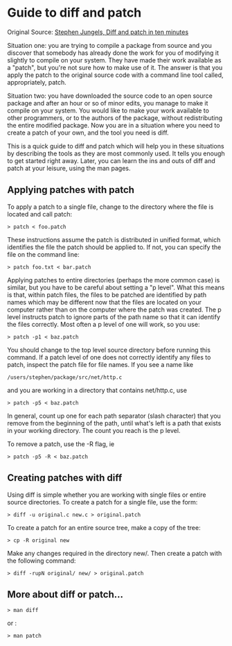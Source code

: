 # Guide to diff and patch
Original Source: [Stephen Jungels, Diff and patch in ten minutes](http://stephenjungels.com/jungels.net/articles/diff-patch-ten-minutes.html)

Situation one: you are trying to compile a package from source and you discover that somebody has already done the work for you of modifying it slightly to compile on your system. They have made their work available as a "patch", but you're not sure how to make use of it. The answer is that you apply the patch to the original source code with a command line tool called, appropriately, patch.

Situation two: you have downloaded the source code to an open source package and after an hour or so of minor edits, you manage to make it compile on your system. You would like to make your work available to other programmers, or to the authors of the package, without redistributing the entire modified package. Now you are in a situation where you need to create a patch of your own, and the tool you need is diff.

This is a quick guide to diff and patch which will help you in these situations by describing the tools as they are most commonly used. It tells you enough to get started right away. Later, you can learn the ins and outs of diff and patch at your leisure, using the man pages.


## Applying patches with patch

To apply a patch to a single file, change to the directory where the file is located and call patch:

	> patch < foo.patch

These instructions assume the patch is distributed in unified format, which identifies the file the patch should be applied to. If not, you can specify the file on the command line:

	> patch foo.txt < bar.patch

Applying patches to entire directories (perhaps the more common case) is similar, but you have to be careful about setting a "p level". What this means is that, within patch files, the files to be patched are identified by path names which may be different now that the files are located on your computer rather than on the computer where the patch was created. The p level instructs patch to ignore parts of the path name so that it can identify the files correctly. Most often a p level of one will work, so you use:

	> patch -p1 < baz.patch

You should change to the top level source directory before running this command. If a patch level of one does not correctly identify any files to patch, inspect the patch file for file names. If you see a name like

	/users/stephen/package/src/net/http.c

and you are working in a directory that contains net/http.c, use

	> patch -p5 < baz.patch

In general, count up one for each path separator (slash character) that you remove from the beginning of the path, until what's left is a path that exists in your working directory. The count you reach is the p level.

To remove a patch, use the -R flag, ie

	> patch -p5 -R < baz.patch


## Creating patches with diff

Using diff is simple whether you are working with single files or entire source directories. To create a patch for a single file, use the form:

	> diff -u original.c new.c > original.patch

To create a patch for an entire source tree, make a copy of the tree:

	> cp -R original new

Make any changes required in the directory new/. Then create a patch with the following command:

	> diff -rupN original/ new/ > original.patch


## More about diff or patch...

	> man diff

or :

	> man patch
